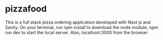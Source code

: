 # pizzafood
This is a full stack pizza ordering application developed with Next js and Sanity.
On your terminal, run npm install to download the node module, npm run dev to start the local server.
Also, localhost:3000 from the browser
